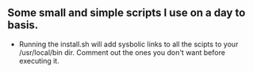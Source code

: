 ## Some small and simple scripts I use on a day to basis.


* Running the install.sh will add sysbolic links to all the scipts to your /usr/local/bin dir. Comment out the ones you don't want before executing it.

